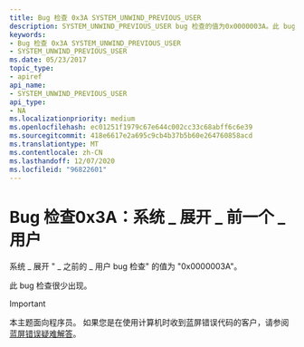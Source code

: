 ```yaml
---
title: Bug 检查 0x3A SYSTEM_UNWIND_PREVIOUS_USER
description: SYSTEM_UNWIND_PREVIOUS_USER bug 检查的值为0x0000003A。此 bug 检查很少出现。
keywords:
- Bug 检查 0x3A SYSTEM_UNWIND_PREVIOUS_USER
- SYSTEM_UNWIND_PREVIOUS_USER
ms.date: 05/23/2017
topic_type:
- apiref
api_name:
- SYSTEM_UNWIND_PREVIOUS_USER
api_type:
- NA
ms.localizationpriority: medium
ms.openlocfilehash: ec01251f1979c67e644c002cc33c68abff6c6e39
ms.sourcegitcommit: 418e6617e2a695c9cb4b37b5b60e264760858acd
ms.translationtype: MT
ms.contentlocale: zh-CN
ms.lasthandoff: 12/07/2020
ms.locfileid: "96822601"
---
```

# <a name="bug-check-0x3a-system_unwind_previous_user"></a>Bug 检查0x3A：系统 \_ 展开 \_ 前一个 \_ 用户


系统 \_ 展开 " \_ 之前的 \_ 用户 bug 检查" 的值为 "0x0000003A"。

此 bug 检查很少出现。

> [!IMPORTANT]
> 本主题面向程序员。 如果您是在使用计算机时收到蓝屏错误代码的客户，请参阅[蓝屏错误疑难解答](https://www.windows.com/stopcode)。


 

 




